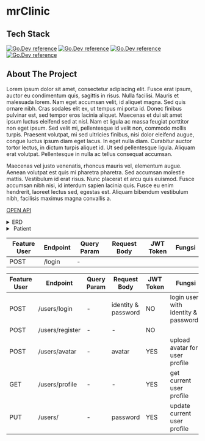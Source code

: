 # mrClinic

## Tech Stack

[![Go.Dev reference](https://img.shields.io/badge/-echo%20-05122A?style=flat&logo=go)](https://github.com/labstack/echo)
[![Go.Dev reference](https://img.shields.io/badge/-gorm%20-05122A?style=flat&logo=go)](https://pkg.go.dev/gorm.io/gorm?tab=doc)
[![Go.Dev reference](https://img.shields.io/badge/-aws--s3%20-05122A?style=flat&logo=Amazon%20Aws)](https://github.com/awsdocs/aws-doc-sdk-examples/tree/main/go/example_code/s3)
[![Go.Dev reference](https://img.shields.io/badge/-google--calendar%20-05122A?style=flat&logo=Google%20Calendar)](https://github.com/googleapis/google-api-go-client/blob/main/examples/calendar.go)

## About The Project

<p>
  Lorem ipsum dolor sit amet, consectetur adipiscing elit. Fusce erat ipsum, auctor eu condimentum quis, sagittis in risus. Nulla facilisi. Mauris et malesuada lorem. Nam eget accumsan velit, id aliquet magna. Sed quis ornare nibh. Cras sodales elit ex, ut tempus mi porta id. Donec finibus pulvinar est, sed tempor eros lacinia aliquet. Maecenas et dui sit amet ipsum luctus eleifend sed at nisl. Nam et ligula ac massa feugiat porttitor non eget ipsum. Sed velit mi, pellentesque id velit non, commodo mollis turpis. Praesent volutpat, mi sed ultricies finibus, nisi dolor eleifend augue, congue luctus ipsum diam eget lacus. In eget nulla diam. Curabitur auctor tortor lectus, in dictum turpis aliquet id. Ut sed pellentesque ligula. Aliquam erat volutpat. Pellentesque in nulla ac tellus consequat accumsan.
</p>

<p>
Maecenas vel justo venenatis, rhoncus mauris vel, elementum augue. Aenean volutpat est quis mi pharetra pharetra. Sed accumsan molestie mattis. Vestibulum id erat risus. Nunc placerat et arcu quis euismod. Fusce accumsan nibh nisi, id interdum sapien lacinia quis. Fusce eu enim hendrerit, laoreet lectus sed, egestas est. Aliquam bibendum vestibulum nibh, facilisis maximus magna convallis a.
</p>

[OPEN API](https://app.swaggerhub.com/apis/faliqadlan/mrClinic/1.0.0)

<details>
<summary>ERD</summary>
</details>
<details>
<summary>&nbsp;Patient</summary>
| Feature User | Endpoint | Query Param | Request Body | JWT Token | Fungsi |
| ------------ | ---------| ----------- | ------------ | --------- | ------ |
</details>

| Feature User | Endpoint | Query Param | Request Body | JWT Token | Fungsi |
| ------------ | ---------| ----------- | ------------ | --------- | ------ |
| POST   | /login   | -

  
| Feature User | Endpoint | Query Param | Request Body | JWT Token | Fungsi |
| ------------ | ---------| ----------- | ------------ | --------- | ------ |
| POST         | /users/login | - | identity & password | NO | login user with identity & passwords |
| POST         | /users/register  | - | - | NO |  | 
| POST         | /users/avatar  | - | avatar | YES | upload avatar for user profile |
| GET          | /users/profile | - | - | YES | get current user profile |
| PUT          | /users/ | - | password | YES | update current user profile |


